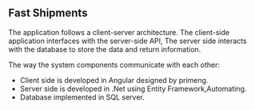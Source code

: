 ## Fast Shipments
The application follows a client-server architecture.
The client-side application interfaces with the server-side API,
The server side interacts with the database to store the data and return information.

The way the system components communicate with each other:
- Client side is developed in Angular designed by primeng.
- Server side is developed in .Net using Entity Framework,Automating.
- Database implemented in SQL server.

  
